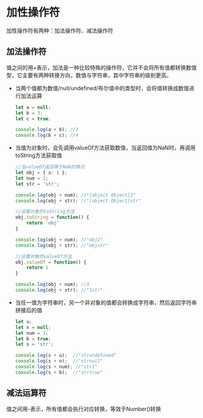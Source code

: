 
# 加性操作符
加性操作符有两种：加法操作符、减法操作符

## 加法操作符
值之间的用+表示，加法是一种比较特殊的操作符，它并不会将所有值都转换数值型，它主要有两种转换方向，数值与字符串，其中字符串的级别更高。

- 当两个值都为数值/null/undefined/布尔值中的类型时，会将值转换成数值进行加法运算
    ```javascript
    let a = null;
    let b = 3;
    let c = true;

    console.log(a + b); //3
    console.log(b + c); //4
    ```
- 当值为对象时，会先调用valueOf方法获取数值，当返回值为NaN时，再调用toString方法获取值
    ```javascript
    //当valueOf返回等于NaN的情况
    let obj = { a: 1 };
    let num = 2;
    let str = 'str';

    console.log(obj + num); //"[object Object]2"
    console.log(obj + str); //"[object Object]str"

    //设置对象的toString方法
    obj.toString = function() {
        return 'obj'
    }

    console.log(obj + num); //"obj2"
    console.log(obj + str); //"objstr"

    //设置对象的valueOf方法
    obj.valueOf = function() {
        return 1
    }

    console.log(obj + num); //3
    console.log(obj + str); //"1str"
    ```
- 当任一值为字符串时，另一个非对象的值都会转换成字符串，然后返回字符串拼接后的值
    ```javascript
    let u;
    let n = null;
    let num = 1;
    let b = true;
    let s = 'str';

    console.log(s + u);  //"strundefined"
    console.log(s + n);  //"strnull"
    console.log(s + num); //"str1"
    console.log(s + b);  //"strtrue"
    ```

## 减法运算符
值之间用-表示，所有值都会执行对应转换，等效于Number()转换

